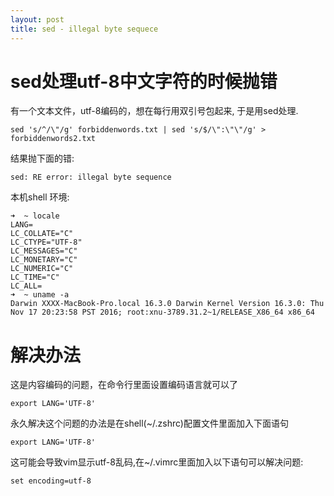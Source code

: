 ```yaml
---
layout: post
title: sed - illegal byte sequece
---
```

# sed处理utf-8中文字符的时候抛错
有一个文本文件，utf-8编码的，想在每行用双引号包起来, 于是用sed处理.

~~~shell
sed 's/^/\"/g' forbiddenwords.txt | sed 's/$/\":\"\"/g' > forbiddenwords2.txt
~~~

结果抛下面的错:

~~~shell
sed: RE error: illegal byte sequence
~~~



本机shell 环境:

~~~shell
➜  ~ locale
LANG=
LC_COLLATE="C"
LC_CTYPE="UTF-8"
LC_MESSAGES="C"
LC_MONETARY="C"
LC_NUMERIC="C"
LC_TIME="C"
LC_ALL=
➜  ~ uname -a
Darwin XXXX-MacBook-Pro.local 16.3.0 Darwin Kernel Version 16.3.0: Thu Nov 17 20:23:58 PST 2016; root:xnu-3789.31.2~1/RELEASE_X86_64 x86_64
~~~

# 解决办法

这是内容编码的问题，在命令行里面设置编码语言就可以了
~~~shell
export LANG='UTF-8'
~~~

永久解决这个问题的办法是在shell(~/.zshrc)配置文件里面加入下面语句

~~~shell
export LANG='UTF-8'
~~~

这可能会导致vim显示utf-8乱码,在~/.vimrc里面加入以下语句可以解决问题:

~~~shell
set encoding=utf-8
~~~